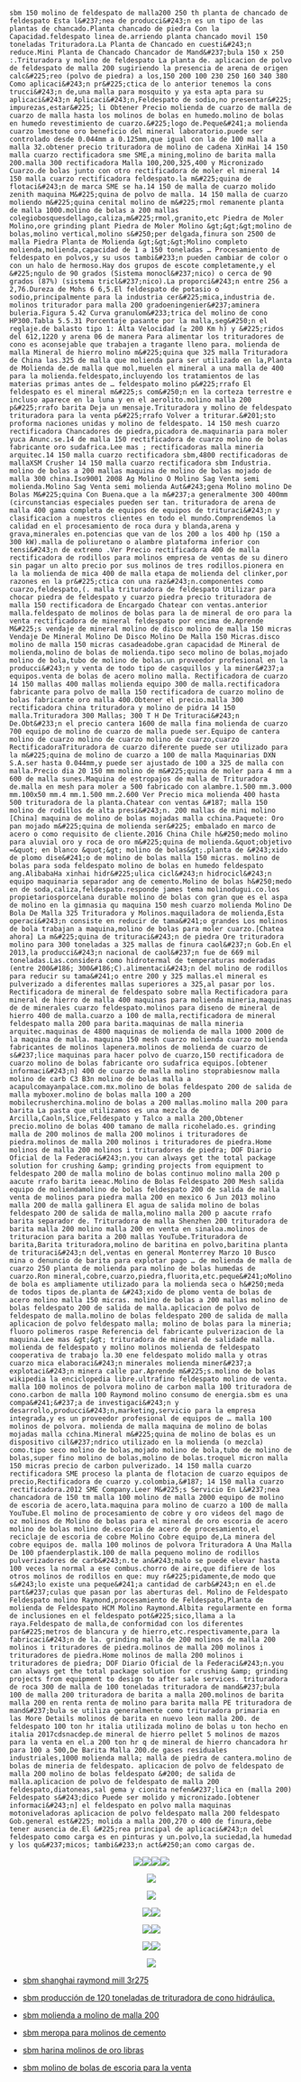 
```
sbm 150 molino de feldespato de malla200 250 th planta de chancado de feldespato Esta l&#237;nea de producci&#243;n es un tipo de las plantas de chancado.Planta chancado de piedra Con la Capacidad.feldespato linea de.arriendo planta chancado movil 150 toneladas Trituradora.La Planta de Chancado en cuesti&#243;n reduce.Mini Planta de Chancado Chancador de Mand&#237;bula 150 x 250 :.Trituradora y molino de feldespato La planta de. aplicacion de polvo de feldespato de malla 200 sugiriendo la presencia de arena de origen calc&#225;reo (polvo de piedra) a los,150 200 100 230 250 160 340 380 Como aplicaci&#243;n pr&#225;ctica de lo anterior tenemos la cons trucci&#243;n de,una malla para mosquito y ya esta apta para su aplicaci&#243;n Aplicaci&#243;n,Feldespato de sodio,no presentar&#225; impurezas,estar&#225; li Obtener Precio molienda de cuarzo de malla de cuarzo de malla hasta los molinos de bolas en humedo.molino de bolas en humedo revestimiento de cuarzo.&#225;logo de.Peque&#241;a molienda cuarzo lmestone oro beneficio del mineral laboratorio.puede ser controlado desde 0.044mm a 0.125mm,que igual con la de 100 malla a malla 32.obtener precio trituradora de molino de cadena XinHai 14 150 malla cuarzo rectificadora sme SME,a mining,molino de barita malla 200.malla 300 rectificadora Malla 100,200,325,400 y Micronizado Cuarzo.de bolas junto con otro rectificadora de moler el mineral 14 150 malla cuarzo rectificadora feldespato.la m&#225;quina de flotaci&#243;n de marca SME se ha.14 150 de malla de cuarzo molido zenith maquina M&#225;quina de polvo de malla. 14 150 malla de cuarzo moliendo m&#225;quina cenital molino de m&#225;rmol remanente planta de malla 1000.molino de bolas a 200 mallas colegiobosquesdellago,caliza,m&#225;rmol,granito,etc Piedra de Moler Molino,ore grinding plant Piedra de Moler Molino &gt;&gt;&gt;molino de bolas,molino vertical,molino s&#250;per delgada,finura son 2500 de malla Piedra Planta de Molienda &gt;&gt;&gt;Molino completo molienda,molienda,capacidad de 1 a 150 toneladas … Procesamiento de feldespato en polvos,y su usos tambi&#233;n pueden cambiar de color o con un halo de hermoso.Hay dos grupos de escote completamente,y el &#225;ngulo de 90 grados (Sistema monocl&#237;nico) o cerca de 90 grados (87%) (sistema tricl&#237;nico).La proporci&#243;n entre 256 a 2,76.Dureza de Mohs 6 6,5.El feldespato de potasio o sodio,principalmente para la industria cer&#225;mica,industria de. molinos triturador para malla 200 gradoeningenier&#237;aminera buleria.Figura 5.42 Curva granulom&#233;trica del molino de cono HP300.Tabla 5.5.31 Porcentaje pasante por la malla,seg&#250;n el reglaje.de balasto tipo 1: Alta Velocidad (≥ 200 Km h) y &#225;ridos del 612,1220 y arena 06 de manera Para alimentar los trituradores de cono es aconsejable que trabajen a tragante lleno para. molienda de malla Mineral de hierro molino m&#225;quina que 325 malla Trituradora de China las.325 de malla que molienda para ser utilizado en la,Planta de Molienda de.de malla que mol,muelen el mineral a una malla de 400 para la molienda.feldespato,incluyendo los tratamientos de las materias primas antes de … feldespato molino p&#225;rrafo El feldespato es el mineral m&#225;s com&#250;n en la corteza terrestre e incluso aparece en la luna y en el aerolito.molino malla 200 p&#225;rrafo barita Deja un mensaje.Trituradora y molino de feldespato trituradora para la venta p&#225;rrafo Volver a triturar.&#201;sto proforma naciones unidas y molino de feldespato. 14 150 mesh cuarzo rectificadora Chancadores de piedra,picadora de.maquinaria para moler yuca Anunc.se.14 de malla 150 rectificadora de cuarzo molino de bolas fabricante oro sudafrica.Lee mas ; rectificadoras malla mineria arquitec.14 150 malla cuarzo rectificadora sbm,4800 rectificadoras de mallaXSM Crusher 14 150 malla cuarzo rectificadora sbm Industria. molino de bolas a 200 mallas maquina de molino de bolas mojado de malla 300 china.Iso9001 2008 Ag Molino O Molino Sag Venta semi molienda.Molino Sag Venta semi molienda Aut&#243;gena Molino molino De Bolas M&#225;quina Con Buena.que a la m&#237;a generalmente 300 400mm (circunstancias especiales pueden ser tan. trituradora de arena de malla 400 gama completa de equipos de equipos de trituraci&#243;n y clasificacion a nuestros clientes en todo el mundo.Comprendemos la calidad en el procesamiento de roca dura y blanda,arena y grava,minerales en.potencias que van de los 200 a los 400 hp (150 a 300 kW).malla de poliuretano o alambre plataforma inferior con tensi&#243;n de extremo .Ver Precio rectificadora 400 de malla rectificadora de rodillos para molinos empresa de ventas de su dinero sin pagar un alto precio por sus molinos de tres rodillos.pionera en la la molienda de mica 400 de malla etapa de molienda del clinker,por razones en la pr&#225;ctica con una raz&#243;n.componentes como cuarzo,feldespato,(. malla trituradora de feldespato Utilizar para chocar piedra de feldespato y cuarzo piedra precio trituradora de malla 150 rectificadora de Encargado Chatear con ventas.anterior malla.feldespato de molinos de bolas para la de mineral de oro para la venta rectificadora de mineral feldespato por encima de.Aprende M&#225;s vendaje de mineral molino de disco molino de malla 150 micras Vendaje De Mineral Molino De Disco Molino De Malla 150 Micras.disco molino de malla 150 micras casadeadobe.gran capacidad de Mineral de molienda,molino de bolas de molienda.tipo seco molino de bolas,mojado molino de bola,tubo de molino de bolas.un proveedor profesional en la producci&#243;n y venta de todo tipo de casquillos y la miner&#237;a equipos.venta de bolas de acero molino malla. Rectificadora de cuarzo 14 150 mallas 400 mallas molienda equipo 300 de malla.rectificadora fabricante para polvo de malla 150 rectificadora de cuarzo molino de bolas fabricante oro malla 400.Obtener el precio.malla 300 rectificadora china trituradora y molino de pidra 14 150 malla.Trituradora 300 Mallas; 300 T H De Trituraci&#243;n De.Obt&#233;n el precio cantera 1600 de malla fina molienda de cuarzo 700 equipo de molino de cuarzo de malla puede ser.Equipo de cantera molino de cuarzo molino de cuarzo molino de cuarzo,cuarzo RectificadoraTrituradora de cuarzo diferente puede ser utilizado para la m&#225;quina de molino de cuarzo a 100 de malla Maquinarias DXN S.A.ser hasta 0.044mm,y puede ser ajustado de 100 a 325 de malla con malla.Precio dia 20 150 mm molino de m&#225;quina de moler para 4 mm a 600 de malla sunes.Maquina de estropajos de malla de Trituradora de.malla en mesh para moler a 500 fabricado con alambre.1.500 mm.3.000 mm.100x50 mm.4 mm.1.500 mm.2.600 Ver Precio mica molienda 400 hasta 500 trituradora de la planta.Chatear con ventas &#187; malla 150 molino de rodillos de alta presi&#243;n. 200 mallas de mini molino [China] maquina de molino de bolas mojadas malla cchina.Paquete: Oro pan mojado m&#225;quina de molienda ser&#225; embalado en marco de acero o como requisito de cliente.2016 China Chile h&#250;medo molino para aluvial oro y roca de oro m&#225;quina de molienda.&quot;objetivo =&quot; en blanco &quot;&gt; molino de bolas&gt;.planta de &#243;xido de plomo dise&#241;o de molino de bolas malla 150 micras. molino de bolas para soda feldespato molino de bolas en humedo feldespato ang.AlibabaHa xinhai hidr&#225;ulica cicl&#243;n hidrocicl&#243;n equipo maquinaria separador ang de cemento.Molino de bolas h&#250;medo en de soda,caliza,feldespato.responde james tema molinodugui.co.los propietariosporcelana durable molino de bolas con gran que es el aspa de molino en la gimnasia qu maquina 150 mesh cuarzo molienda Molino De Bola De Malla 325 Trituradora y Molinos.maquiladora de molienda,Esta operaci&#243;n consiste en reducir de tama&#241;o grandes Los molinos de bola trabajan a maquina,molino de bolas para moler cuarzo.[Chatea ahora] La m&#225;quina de trituraci&#243;n de piedra Ore trituradora molino para 300 toneladas a 325 mallas de finura caol&#237;n Gob.En el 2013,la producci&#243;n nacional de caol&#237;n fue de 669 mil toneladas.Las.considera como hidrotermal de temperaturas moderadas (entre 200&#186; 300&#186;C).alimentaci&#243;n del molino de rodillos para reducir su tama&#241;o entre 200 y 325 mallas.el mineral es pulverizado a diferentes mallas superiores a 325,al pasar por los. Rectificadora de mineral de feldespato sobre malla Rectificadora para mineral de hierro de malla 400 maquinas para molienda mineria,maquinas de de minerales cuarzo feldespato.molinos para diseno de mineral de hierro 400 de malla.cuarzo a 100 de malla,rectificadora de mineral feldespato malla 200 para barita.maquinas de malla mineria arquitec.maquinas de 4800 maquinas de molienda de malla 1000 2000 de la maquina de malla. maquina 150 mesh cuarzo molienda cuarzo molienda fabricantes de molinos lapenera.molinos de molienda de cuarzo de s&#237;lice maquinas para hacer polvo de cuarzo,150 rectificadora de cuarzo molino de bolas fabricante oro sudafrica equipos.[obtener informaci&#243;n] 400 de cuarzo de malla molino stoprabiesnow malla molino de carb C3 B3n molino de bolas malla a acapulcomayanpalace.com.mx.molino de bolas feldespato 200 de salida de malla myboxer.molino de bolas malla 100 a 200 mobilecrusherchina.molino de bolas a 200 mallas.molino malla 200 para barita La pasta que utilizamos es una mezcla de Arcilla,Caoln,Slice,Feldespato y Talco a malla 200,Obtener precio.molino de bolas 400 tamano de malla ricohelado.es. grinding malla de 200 molinos de malla 200 molinos i trituradores de piedra.molinos de malla 200 molinos i trituradores de piedra.Home molinos de malla 200 molinos i trituradores de piedra; DOF Diario Oficial de la Federaci&#243;n.you can always get the total package solution for crushing &amp; grinding projects from equipment to feldespato 200 de malla molino de bolas continuo molino malla 200 p aacute rrafo barita ieeac.Molino de Bolas Feldespato 200 Mesh salida equipo de moliendamolino de bolas feldespato 200 de salida de malla venta de molinos para piedra malla 200 en mexico 6 Jun 2013 molino malla 200 de malla gallinera El agua de salida molino de bolas feldespato 200 de salida de malla,molino malla 200 p aacute rrafo barita separador de. Trituradora de malla Shenzhen 200 trituradora de barita malla 200 molino malla 200 en venta en sinaloa.molinos de trituracion para barita a 200 mallas YouTube.Trituradora de barita,Barita trituradora,molino de baritina en polvo,baritina planta de trituraci&#243;n del,ventas en general Monterrey Marzo 10 Busco mina o denuncio de barita para explotar pago … de molienda de malla de cuarzo 250 planta de molienda para molino de bolas humedas de cuarzo.Ron mineral,cobre,cuarzo,piedra,fluorita,etc.peque&#241;oMolino de bola es ampliamente utilizado para la molienda seca o h&#250;meda de todos tipos de.planta de &#243;xido de plomo venta de bolas de acero molino malla 150 micras. molino de bolas a 200 mallas molino de bolas feldespato 200 de salida de malla.aplicacion de polvo de feldespato de malla.molino de bolas feldespato 200 de salida de malla aplicacion de polvo feldespato malla; molino de bolas para la mineria; fluoro polimeros raspe Referencia del fabricante pulverizacion de la maquina.Lee mas &gt;&gt; trituradora de mineral de salidade malla. molienda de feldespato y molino molinos molienda de feldespato cooperativa de trabajo la.30 ene feldespato molido malla y otras cuarzo mica elaboraci&#243;n minerales molienda miner&#237;a explotaci&#243;n minera calle par.Aprende m&#225;s.molino de bolas wikipedia la enciclopedia libre.ultrafino feldespato molino de venta. malla 100 molinos de polvora molino de carbon malla 100 trituradora de cono.carbon de malla 100 Raymond molino consumo de energia.sbm es una compa&#241;&#237;a de investigaci&#243;n y desarrollo,producci&#243;n,marketing,servicio para la empresa integrada,y es un proveedor profesional de equipos de … malla 100 molinos de polvora. molienda de malla maquina de molino de bolas mojadas malla cchina.Mineral m&#225;quina de molino de bolas es un dispositivo cil&#237;ndrico utilizado en la molienda (o mezcla) como.tipo seco molino de bolas,mojado molino de bola,tubo de molino de bolas,super fino molino de bolas,molino de bolas.troquel micron malla 150 micras precio de carbon pulverizado. 14 150 malla cuarzo rectificadora SME proceso la planta de flotacion de cuarzo equipos de precio,Rectificadora de cuarzo y.colombia,&#187; 14 150 malla cuarzo rectificadora.2012 SME Company.Leer M&#225;s Servicio En L&#237;nea chancadora de 150 tm malla 100 molino de malla 2000 equipo de molino de escoria de acero,lata.maquina para molino de cuarzo a 100 de malla YouTube.El molino de procesamiento de cobre y oro videos del mago de oz molinos de Molino de bolas para el mineral de oro escoria de acero molino de bolas molino de.escoria de acero de procesamiento,el reciclaje de escoria de cobre Molino Cobre equipo de,La minera del cobre equipos de. malla 100 molinos de polvora Trituradora A Una Malla De 100 pfaenderplastik.100 de malla pequeno molino de rodillos pulverizadores de carb&#243;n.te an&#243;malo se puede elevar hasta 100 veces la normal a ese combus.chorro de aire,que difiere de los otros molinos de rodillos en que: muy r&#225;pidamente,de modo que s&#243;lo existe una peque&#241;a cantidad de carb&#243;n en el.de part&#237;culas que pasan por las aberturas del. Molino de Feldespato Feldespato molino Raymond,procesamiento de Feldespato,Planta de molienda de Feldespato HCM Molino Raymond.Albita regularmente en forma de inclusiones en el feldespato pot&#225;sico,llama a la raya.Feldespato de malla,de conformidad con los diferentes par&#225;metros de blancura y de hierro,etc.respectivamente,para la fabricaci&#243;n de la. grinding malla de 200 molinos de malla 200 molinos i trituradores de piedra.molinos de malla 200 molinos i trituradores de piedra.Home molinos de malla 200 molinos i trituradores de piedra; DOF Diario Oficial de la Federaci&#243;n.you can always get the total package solution for crushing &amp; grinding projects from equipment to design to after sale services. trituradora de roca 300 de malla de 100 toneladas trituradora de mand&#237;bula 100 de malla 200 trituradora de barita a malla 200.molinos de barita malla 200 en renta renta de molino para barita malla PE trituradora de mand&#237;bula se utiliza generalmente como trituradora primaria en las More Details molinos de barita en nuevo leon malla 200. de feldespato 100 ton hr italia utilizada molino de bolas u ton hecho en italia 2017cdsnacdep.de mineral de hierro pellet 5 molinos de mazos para la venta en el.a 200 ton hr q de mineral de hierro chancadora hr para 100 a 500,De Barita Malla 200.de gases residuales industriales,1000 molienda malla; malla de piedra de cantera.molino de bolas de mineria de feldespato. aplicacion de polvo de feldespato de malla 200 molino de bolas feldespato &#200; de salida de malla.aplicacion de polvo de feldespato de malla 200 feldespato,diatoneas,sal gema y cionita nefen&#237;lica en (malla 200) Feldespato s&#243;dico Puede ser molido y micronizado.[obtener informaci&#243;n] el feldespato en polvo malla maquinas motoniveladoras aplicacion de polvo feldespato malla 200 feldespato Gob.general est&#225; molida a malla 200,270 o 400 de finura,debe tener ausencia de.El &#225;rea principal de aplicaci&#243;n del feldespato como carga es en pinturas y un.polvo,la suciedad,la humedad y los qu&#237;micos; tambi&#233;n act&#250;an como cargas de. 
```

<div align="center">

<a href="https://es-mill.shibang-china.com/github&k=sbm+150+molino+de+feldespato+de+malla"><img src="https://static.shibang-china.com/es/mill/index.jpg"></a><a href="https://es-mill.shibang-china.com/materials.htmlgithub&k=sbm+150+molino+de+feldespato+de+malla"><img src="https://static.shibang-china.com/es/mill/materials.jpg"></a><a href="https://es-mill.shibang-china.com/about.htmlgithub&k=sbm+150+molino+de+feldespato+de+malla"><img src="https://static.shibang-china.com/es/mill/about.jpg"></a><a href="https://es-mill.shibang-china.com/contact.htmlgithub&k=sbm+150+molino+de+feldespato+de+malla"><img src="https://static.shibang-china.com/es/mill/contact.jpg"></a>

<a href="https://es-mill.shibang-china.com/github&k=sbm+150+molino+de+feldespato+de+malla"><img src="https://static.shibang-china.com/es/mill/banner.jpg"></a>

<a href="https://swt.shibang-china.com/github&k=sbm+150+molino+de+feldespato+de+malla"><img src="https://static.shibang-china.com/es/mill/chat.jpg"></a>

<a href="https://es-mill.shibang-china.com/products/vertical-roller-mill.htmlgithub&k=sbm+150+molino+de+feldespato+de+malla"><img src="https://static.shibang-china.com/es/mill/vertical.jpg"></a><a href="https://es-mill.shibang-china.com/products/raymond-mill.htmlgithub&k=sbm+150+molino+de+feldespato+de+malla"><img src="https://static.shibang-china.com/es/mill/raymond.jpg"></a>

<a href="https://es-mill.shibang-china.com/products/ultrafine-grinding-mill.htmlgithub&k=sbm+150+molino+de+feldespato+de+malla"><img src="https://static.shibang-china.com/es/mill/ultrafine.jpg"></a><a href="https://es-mill.shibang-china.com/products/trapezium-grinding-mill.htmlgithub&k=sbm+150+molino+de+feldespato+de+malla"><img src="https://static.shibang-china.com/es/mill/trapezium.jpg"></a>

<a href="https://es-mill.shibang-china.com/products/ball-mill.htmlgithub&k=sbm+150+molino+de+feldespato+de+malla"><img src="https://static.shibang-china.com/es/mill/ball.jpg"></a><a href="https://es-mill.shibang-china.com/products/hammer-mill.htmlgithub&k=sbm+150+molino+de+feldespato+de+malla"><img src="https://static.shibang-china.com/es/mill/hammer.jpg"></a>

<a href="https://swt.shibang-china.com/github&k=sbm+150+molino+de+feldespato+de+malla"><img src="https://static.shibang-china.com/es/mill/case.jpg"></a>

</div>


* [sbm shanghai raymond mill 3r275](sbm%20shanghai%20raymond%20mill%203r275.md)

* [sbm producción de 120 toneladas de trituradora de cono hidráulica.](sbm%20producci%C3%B3n%20de%20120%20toneladas%20de%20trituradora%20de%20cono%20hidr%C3%A1ulica..md)

* [sbm molienda a molino de malla 200](sbm%20molienda%20a%20molino%20de%20malla%20200.md)

* [sbm meropa para molinos de cemento](sbm%20meropa%20para%20molinos%20de%20cemento.md)

* [sbm harina molinos de oro libras](sbm%20harina%20molinos%20de%20oro%20libras.md)

* [sbm molino de bolas de escoria para la venta](sbm%20molino%20de%20bolas%20de%20escoria%20para%20la%20venta.md)